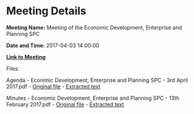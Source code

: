 # Meeting Details

**Meeting Name:** Meeting of the Economic Development, Enterprise and Planning SPC

**Date and Time:** 2017-04-03 14:00:00

**[Link to Meeting](https://www.limerick.ie/council/whats-on/meeting-economic-development-enterprise-and-planning-spc)**

Files: 

Agenda - Econimic Development, Enterprise and Planning SPC - 3rd April 2017.pdf - [Original file](https://beta.limerick.ie/sites/default/files/media/documents/2017-04/agenda_-_econimic_development_enterprise_and_planning_spc_-_3rd_april_2017.pdf) - [Extracted text](./Agenda%20-%20Econimic%20Development%2C%20Enterprise%20and%20Planning%20SPC%20-%203rd%20April%202017.md)

Minutes - Economic Development, Enterprise and Planning SPC - 13th February 2017.pdf - [Original file](https://beta.limerick.ie/sites/default/files/media/documents/2017-04/minutes_-_economic_development_enterprise_and_planning_spc_-_13th_february_2017.pdf) - [Extracted text](./Minutes%20-%20Economic%20Development%2C%20Enterprise%20and%20Planning%20SPC%20-%2013th%20February%202017.md)

